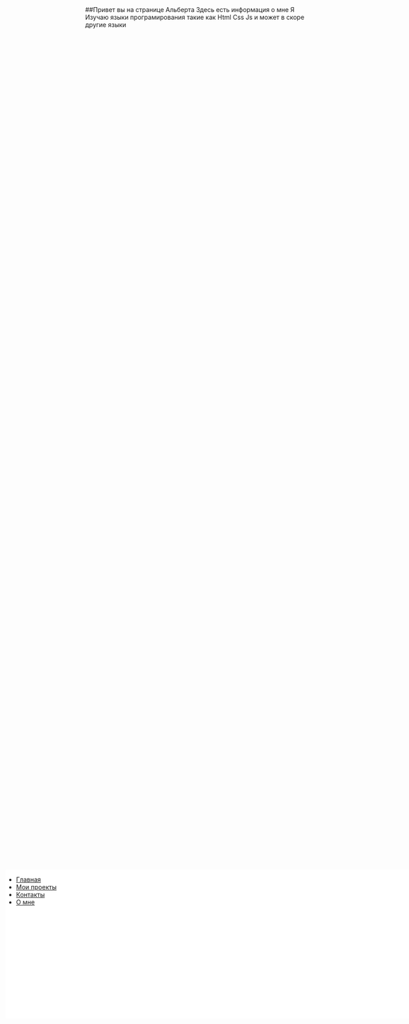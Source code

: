 
<html>
<head>
	<link rel="stylesheet" type="text/css" href="style.css">
	<title></title>
</head>
<body>
<div class="saitbar"
style="
position: absolute;
top: 50vh;
left:5vw;
background: #ffffff;
width: 100vh;
height:35vw;
" 
>
<ul class="menu-3">
   <li><a href="#">Главная</a></li>
   <li><a href="#">Мои проекты</a></li>
   <li><a href="#">Контакты</a></li>
   <li><a href="#">О мне</a></li>
</ul>
</div>
##Привет вы на странице Альберта
Здесь есть информация о мне
Я Изучаю языки програмирования такие как Html Css Js и может в скоре другие языки
</body>
</html>

